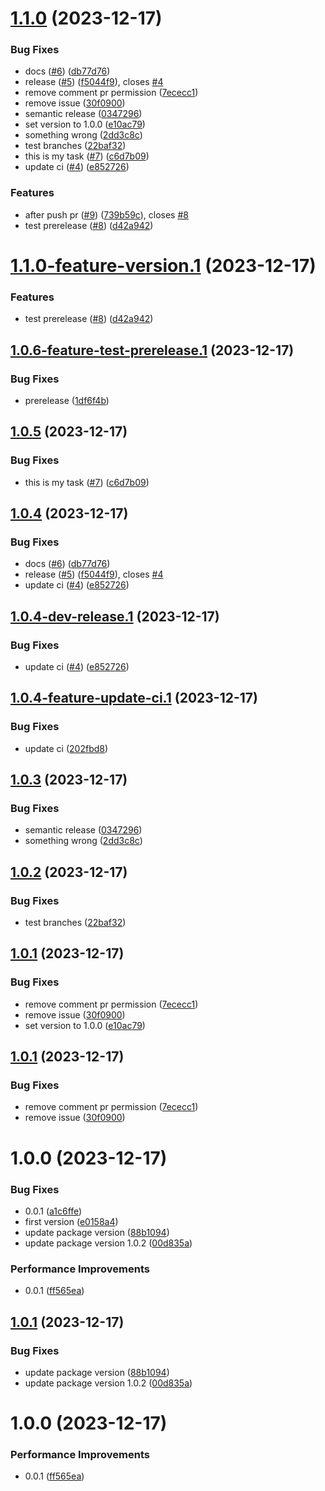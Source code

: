 # [1.1.0](https://github.com/viniciusteixeiradias/semantic-release-study/compare/v1.0.0...v1.1.0) (2023-12-17)


### Bug Fixes

* docs ([#6](https://github.com/viniciusteixeiradias/semantic-release-study/issues/6)) ([db77d76](https://github.com/viniciusteixeiradias/semantic-release-study/commit/db77d76c6f19ea0f85f9a60d17a71f2a13e8c64e))
* release ([#5](https://github.com/viniciusteixeiradias/semantic-release-study/issues/5)) ([f5044f9](https://github.com/viniciusteixeiradias/semantic-release-study/commit/f5044f914a779feee8ae3d4128178b65d76a42b4)), closes [#4](https://github.com/viniciusteixeiradias/semantic-release-study/issues/4)
* remove comment pr permission ([7ececc1](https://github.com/viniciusteixeiradias/semantic-release-study/commit/7ececc12e4ebcda057fdc339503f723f18e2f746))
* remove issue ([30f0900](https://github.com/viniciusteixeiradias/semantic-release-study/commit/30f09005bb603e1faedcec76d41f93a2ef3cf778))
* semantic release ([0347296](https://github.com/viniciusteixeiradias/semantic-release-study/commit/0347296b782240a49770d6ddda49945ab8ea1754))
* set version to 1.0.0 ([e10ac79](https://github.com/viniciusteixeiradias/semantic-release-study/commit/e10ac797f9b03db0810284a5318b188655fc3f3e))
* something wrong ([2dd3c8c](https://github.com/viniciusteixeiradias/semantic-release-study/commit/2dd3c8c98912c66196d067c77baf0923615e6c99))
* test branches ([22baf32](https://github.com/viniciusteixeiradias/semantic-release-study/commit/22baf32d7df0d5e1ec15f6b0a0a579b3a85256ce))
* this is my task ([#7](https://github.com/viniciusteixeiradias/semantic-release-study/issues/7)) ([c6d7b09](https://github.com/viniciusteixeiradias/semantic-release-study/commit/c6d7b09ee1a946a2ced24115129a9d3d26da03c7))
* update ci ([#4](https://github.com/viniciusteixeiradias/semantic-release-study/issues/4)) ([e852726](https://github.com/viniciusteixeiradias/semantic-release-study/commit/e852726f094498dbec271af3357a3226eeafd539))


### Features

* after push pr ([#9](https://github.com/viniciusteixeiradias/semantic-release-study/issues/9)) ([739b59c](https://github.com/viniciusteixeiradias/semantic-release-study/commit/739b59cc4da960a59bd379e543a68bb80d3aecae)), closes [#8](https://github.com/viniciusteixeiradias/semantic-release-study/issues/8)
* test prerelease ([#8](https://github.com/viniciusteixeiradias/semantic-release-study/issues/8)) ([d42a942](https://github.com/viniciusteixeiradias/semantic-release-study/commit/d42a942ca237c5dac3e3465ed2d5d5b7d9c6a91c))

# [1.1.0-feature-version.1](https://github.com/viniciusteixeiradias/semantic-release-study/compare/v1.0.5...v1.1.0-feature-version.1) (2023-12-17)


### Features

* test prerelease ([#8](https://github.com/viniciusteixeiradias/semantic-release-study/issues/8)) ([d42a942](https://github.com/viniciusteixeiradias/semantic-release-study/commit/d42a942ca237c5dac3e3465ed2d5d5b7d9c6a91c))

## [1.0.6-feature-test-prerelease.1](https://github.com/viniciusteixeiradias/semantic-release-study/compare/v1.0.5...v1.0.6-feature-test-prerelease.1) (2023-12-17)


### Bug Fixes

* prerelease ([1df6f4b](https://github.com/viniciusteixeiradias/semantic-release-study/commit/1df6f4b2f1c0e077f65611408ade81b46e711f12))

## [1.0.5](https://github.com/viniciusteixeiradias/semantic-release-study/compare/v1.0.4...v1.0.5) (2023-12-17)


### Bug Fixes

* this is my task ([#7](https://github.com/viniciusteixeiradias/semantic-release-study/issues/7)) ([c6d7b09](https://github.com/viniciusteixeiradias/semantic-release-study/commit/c6d7b09ee1a946a2ced24115129a9d3d26da03c7))

## [1.0.4](https://github.com/viniciusteixeiradias/semantic-release-study/compare/v1.0.3...v1.0.4) (2023-12-17)


### Bug Fixes

* docs ([#6](https://github.com/viniciusteixeiradias/semantic-release-study/issues/6)) ([db77d76](https://github.com/viniciusteixeiradias/semantic-release-study/commit/db77d76c6f19ea0f85f9a60d17a71f2a13e8c64e))
* release ([#5](https://github.com/viniciusteixeiradias/semantic-release-study/issues/5)) ([f5044f9](https://github.com/viniciusteixeiradias/semantic-release-study/commit/f5044f914a779feee8ae3d4128178b65d76a42b4)), closes [#4](https://github.com/viniciusteixeiradias/semantic-release-study/issues/4)
* update ci ([#4](https://github.com/viniciusteixeiradias/semantic-release-study/issues/4)) ([e852726](https://github.com/viniciusteixeiradias/semantic-release-study/commit/e852726f094498dbec271af3357a3226eeafd539))

## [1.0.4-dev-release.1](https://github.com/viniciusteixeiradias/semantic-release-study/compare/v1.0.3...v1.0.4-dev-release.1) (2023-12-17)


### Bug Fixes

* update ci ([#4](https://github.com/viniciusteixeiradias/semantic-release-study/issues/4)) ([e852726](https://github.com/viniciusteixeiradias/semantic-release-study/commit/e852726f094498dbec271af3357a3226eeafd539))

## [1.0.4-feature-update-ci.1](https://github.com/viniciusteixeiradias/semantic-release-study/compare/v1.0.3...v1.0.4-feature-update-ci.1) (2023-12-17)


### Bug Fixes

* update ci ([202fbd8](https://github.com/viniciusteixeiradias/semantic-release-study/commit/202fbd8e088ef8cc464917ab8c2f24297d38e8b5))

## [1.0.3](https://github.com/viniciusteixeiradias/semantic-release-study/compare/v1.0.2...v1.0.3) (2023-12-17)


### Bug Fixes

* semantic release ([0347296](https://github.com/viniciusteixeiradias/semantic-release-study/commit/0347296b782240a49770d6ddda49945ab8ea1754))
* something wrong ([2dd3c8c](https://github.com/viniciusteixeiradias/semantic-release-study/commit/2dd3c8c98912c66196d067c77baf0923615e6c99))

## [1.0.2](https://github.com/viniciusteixeiradias/semantic-release-study/compare/v1.0.1...v1.0.2) (2023-12-17)


### Bug Fixes

* test branches ([22baf32](https://github.com/viniciusteixeiradias/semantic-release-study/commit/22baf32d7df0d5e1ec15f6b0a0a579b3a85256ce))

## [1.0.1](https://github.com/viniciusteixeiradias/semantic-release-study/compare/v1.0.0...v1.0.1) (2023-12-17)


### Bug Fixes

* remove comment pr permission ([7ececc1](https://github.com/viniciusteixeiradias/semantic-release-study/commit/7ececc12e4ebcda057fdc339503f723f18e2f746))
* remove issue ([30f0900](https://github.com/viniciusteixeiradias/semantic-release-study/commit/30f09005bb603e1faedcec76d41f93a2ef3cf778))
* set version to 1.0.0 ([e10ac79](https://github.com/viniciusteixeiradias/semantic-release-study/commit/e10ac797f9b03db0810284a5318b188655fc3f3e))

## [1.0.1](https://github.com/viniciusteixeiradias/semantic-release-study/compare/v1.0.0...v1.0.1) (2023-12-17)


### Bug Fixes

* remove comment pr permission ([7ececc1](https://github.com/viniciusteixeiradias/semantic-release-study/commit/7ececc12e4ebcda057fdc339503f723f18e2f746))
* remove issue ([30f0900](https://github.com/viniciusteixeiradias/semantic-release-study/commit/30f09005bb603e1faedcec76d41f93a2ef3cf778))

# 1.0.0 (2023-12-17)


### Bug Fixes

* 0.0.1 ([a1c6ffe](https://github.com/viniciusteixeiradias/semantic-release-study/commit/a1c6ffe81ffdcd141adef5da1ce4dd4f72ca2d0a))
* first version ([e0158a4](https://github.com/viniciusteixeiradias/semantic-release-study/commit/e0158a4156e0944659b03ff2a3c6735fdf6ca8e0))
* update package version ([88b1094](https://github.com/viniciusteixeiradias/semantic-release-study/commit/88b1094a5b5924c6b0c1cff35e832e60c715efbf))
* update package version 1.0.2 ([00d835a](https://github.com/viniciusteixeiradias/semantic-release-study/commit/00d835a2f18d5cffcf12b041c5af2ebe11bffe9f))


### Performance Improvements

* 0.0.1 ([ff565ea](https://github.com/viniciusteixeiradias/semantic-release-study/commit/ff565ea61b749d8038817df4866fad9d5f88e05b))

## [1.0.1](https://github.com/viniciusteixeiradias/semantic-release-study/compare/v1.0.0...v1.0.1) (2023-12-17)


### Bug Fixes

* update package version ([88b1094](https://github.com/viniciusteixeiradias/semantic-release-study/commit/88b1094a5b5924c6b0c1cff35e832e60c715efbf))
* update package version 1.0.2 ([00d835a](https://github.com/viniciusteixeiradias/semantic-release-study/commit/00d835a2f18d5cffcf12b041c5af2ebe11bffe9f))

# 1.0.0 (2023-12-17)


### Performance Improvements

* 0.0.1 ([ff565ea](https://github.com/viniciusteixeiradias/semantic-release-study/commit/ff565ea61b749d8038817df4866fad9d5f88e05b))
